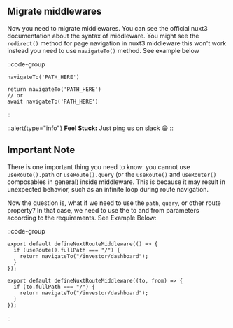 ## Migrate middlewares

Now you need to migrate middlewares. You can see the official nuxt3 documentation about the syntax of middleware. You might see the `redirect()` method for page navigation in nuxt3 middleware this won't work instead you need to use `navigateTo()` method. See example below

::code-group
```js[Not Work]
navigateTo('PATH_HERE')
```
```js[100% Work]
return navigateTo('PATH_HERE')
// or
await navigateTo('PATH_HERE')
```
::

::alert{type="info"}
**Feel Stuck:** Just ping us on slack 😁
::

## Important Note

There is one important thing you need to know: you cannot use `useRoute().path` or `useRoute().query` (or the `useRoute()` and `useRouter()` composables in general) inside middleware. This is because it may result in unexpected behavior, such as an infinite loop during route navigation.

Now the question is, what if we need to use the `path`, `query`, or other route property? In that case, we need to use the to and from parameters according to the requirements. See Example Below:

::code-group
```js[Not Recommend]
export default defineNuxtRouteMiddleware(() => {
  if (useRoute().fullPath === "/") {
    return navigateTo("/investor/dashboard");
  }
});
```
```js[Recommended]
export default defineNuxtRouteMiddleware((to, from) => {
  if (to.fullPath === "/") {
    return navigateTo("/investor/dashboard");
  }
});
```
::

